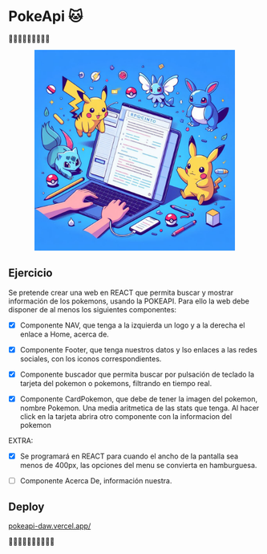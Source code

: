 # PokeApi 🐱

🚧🚧🚧🚧🚧🚧🚧🚧🚧
<p align="center">
    <img src="public/pokeapi.jpeg" width="400">
</p>



## Ejercicio
Se pretende crear una web en REACT que permita buscar y mostrar información de los pokemons, usando la POKEAPI. Para ello la web debe disponer de al menos los siguientes componentes:
- [X] Componente NAV, que tenga a la izquierda un logo y a la derecha el enlace a Home, acerca de.
- [X] Componente Footer, que tenga nuestros datos y lso enlaces a las redes sociales, con los iconos correspondientes.
- [X] Componente buscador que permita buscar por pulsación de teclado la tarjeta del pokemon o pokemons, filtrando en tiempo real.
- [X] Componente CardPokemon, que debe de tener la imagen del pokemon, nombre Pokemon.  Una media aritmetica de las stats que tenga. Al hacer click en la tarjeta abrira otro componente con la informacion del pokemon


EXTRA:

- [X] Se programará en REACT para cuando el ancho de la pantalla sea menos de 400px, las opciones del menu se convierta en hamburguesa.
- [ ] Componente Acerca De, información nuestra.


## Deploy

[pokeapi-daw.vercel.app/](https://pokeapi-daw.vercel.app/)



🚧🚧🚧🚧🚧🚧🚧🚧🚧🚧